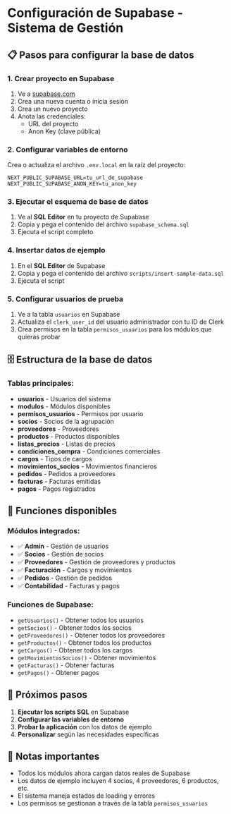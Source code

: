 # Configuración de Supabase - Sistema de Gestión

## 📋 Pasos para configurar la base de datos

### 1. Crear proyecto en Supabase
1. Ve a [supabase.com](https://supabase.com)
2. Crea una nueva cuenta o inicia sesión
3. Crea un nuevo proyecto
4. Anota las credenciales:
   - URL del proyecto
   - Anon Key (clave pública)

### 2. Configurar variables de entorno
Crea o actualiza el archivo `.env.local` en la raíz del proyecto:

```env
NEXT_PUBLIC_SUPABASE_URL=tu_url_de_supabase
NEXT_PUBLIC_SUPABASE_ANON_KEY=tu_anon_key
```

### 3. Ejecutar el esquema de base de datos
1. Ve al **SQL Editor** en tu proyecto de Supabase
2. Copia y pega el contenido del archivo `supabase_schema.sql`
3. Ejecuta el script completo

### 4. Insertar datos de ejemplo
1. En el **SQL Editor** de Supabase
2. Copia y pega el contenido del archivo `scripts/insert-sample-data.sql`
3. Ejecuta el script

### 5. Configurar usuarios de prueba
1. Ve a la tabla `usuarios` en Supabase
2. Actualiza el `clerk_user_id` del usuario administrador con tu ID de Clerk
3. Crea permisos en la tabla `permisos_usuarios` para los módulos que quieras probar

## 🗄️ Estructura de la base de datos

### Tablas principales:
- **usuarios** - Usuarios del sistema
- **modulos** - Módulos disponibles
- **permisos_usuarios** - Permisos por usuario
- **socios** - Socios de la agrupación
- **proveedores** - Proveedores
- **productos** - Productos disponibles
- **listas_precios** - Listas de precios
- **condiciones_compra** - Condiciones comerciales
- **cargos** - Tipos de cargos
- **movimientos_socios** - Movimientos financieros
- **pedidos** - Pedidos a proveedores
- **facturas** - Facturas emitidas
- **pagos** - Pagos registrados

## 🔧 Funciones disponibles

### Módulos integrados:
- ✅ **Admin** - Gestión de usuarios
- ✅ **Socios** - Gestión de socios
- ✅ **Proveedores** - Gestión de proveedores y productos
- ✅ **Facturación** - Cargos y movimientos
- ✅ **Pedidos** - Gestión de pedidos
- ✅ **Contabilidad** - Facturas y pagos

### Funciones de Supabase:
- `getUsuarios()` - Obtener todos los usuarios
- `getSocios()` - Obtener todos los socios
- `getProveedores()` - Obtener todos los proveedores
- `getProductos()` - Obtener todos los productos
- `getCargos()` - Obtener todos los cargos
- `getMovimientosSocios()` - Obtener movimientos
- `getFacturas()` - Obtener facturas
- `getPagos()` - Obtener pagos

## 🚀 Próximos pasos

1. **Ejecutar los scripts SQL** en Supabase
2. **Configurar las variables de entorno**
3. **Probar la aplicación** con los datos de ejemplo
4. **Personalizar** según las necesidades específicas

## 📝 Notas importantes

- Todos los módulos ahora cargan datos reales de Supabase
- Los datos de ejemplo incluyen 4 socios, 4 proveedores, 6 productos, etc.
- El sistema maneja estados de loading y errores
- Los permisos se gestionan a través de la tabla `permisos_usuarios`








